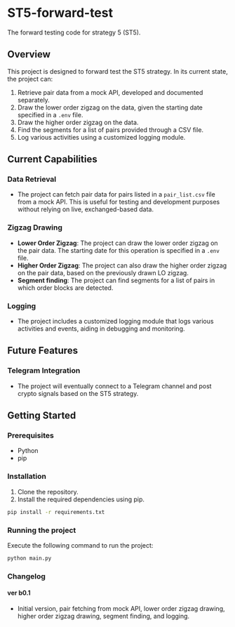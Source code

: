 # ST5-forward-test

The forward testing code for strategy 5 (ST5).

## Overview

This project is designed to forward test the ST5 strategy. In its current state, the project can:

1. Retrieve pair data from a mock API, developed and documented separately.
2. Draw the lower order zigzag on the data, given the starting date specified in a `.env` file.
3. Draw the higher order zigzag on the data.
4. Find the segments for a list of pairs provided through a CSV file.
5. Log various activities using a customized logging module.

## Current Capabilities

### Data Retrieval

- The project can fetch pair data for pairs listed in a `pair_list.csv` file from a mock API. This is useful for testing and development purposes without relying on live, exchanged-based data.

### Zigzag Drawing

- **Lower Order Zigzag**: The project can draw the lower order zigzag on the pair data. The starting date for this operation is specified in a `.env` file.
- **Higher Order Zigzag**: The project can also draw the higher order zigzag on the pair data, based on the previously drawn LO zigzag.
- **Segment finding**: The project can find segments for a list of pairs in which order blocks are detected.

### Logging

- The project includes a customized logging module that logs various activities and events, aiding in debugging and monitoring.

## Future Features

### Telegram Integration

- The project will eventually connect to a Telegram channel and post crypto signals based on the ST5 strategy.

## Getting Started

### Prerequisites

- Python
- pip

### Installation

1. Clone the repository.
2. Install the required dependencies using pip.

```sh
pip install -r requirements.txt
```

### Running the project
Execute the following command to run the project:

```sh
python main.py
```

### Changelog

#### ver b0.1
- Initial version, pair fetching from mock API, lower order zigzag drawing, higher order zigzag drawing, segment finding, and logging.